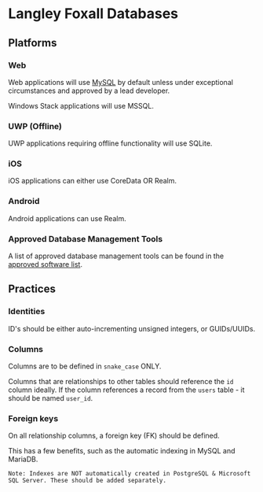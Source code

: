 # Langley Foxall Databases

## Platforms
### Web
Web applications will use [MySQL](https://www.mysql.com/) by default unless under exceptional circumstances and approved
by a lead developer.

Windows Stack applications will use MSSQL.

### UWP (Offline) 
UWP applications requiring offline functionality will use SQLite.

### iOS
iOS applications can either use CoreData OR Realm.

### Android
Android applications can use Realm.


### Approved Database Management Tools

A list of approved database management tools can be found
in the [approved software list](approved-software.md).

## Practices

### Identities

ID's should be either auto-incrementing unsigned integers, or GUIDs/UUIDs. 

### Columns
Columns are to be defined in `snake_case` ONLY.

Columns that are relationships to other tables should reference the `id` column ideally. If the column references a 
record from the `users` table - it should be named `user_id`.

### Foreign keys
On all relationship columns, a foreign key (FK) should be defined.

This has a few benefits, such as the automatic indexing in MySQL and MariaDB.

```
Note: Indexes are NOT automatically created in PostgreSQL & Microsoft SQL Server. These should be added separately.
```

